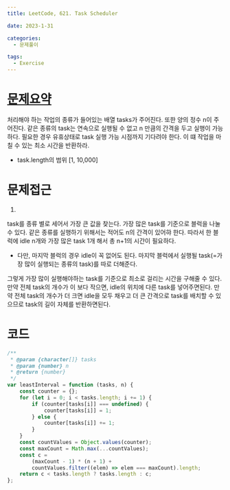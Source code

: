```yaml
---
title: LeetCode, 621. Task Scheduler

date: 2023-1-31

categories:
  - 문제풀이

tags:
  - Exercise
---
```


# [문제요약](https://leetcode.com/problems/task-scheduler/description/)

처리해야 하는 작업의 종류가 들어있는 배열 tasks가 주어진다. 또한 양의 정수 n이 주어진다. 같은 종류의 task는 연속으로 실행될 수 없고 n 만큼의 간격을 두고 실행이 가능하다. 필요한 경우 유휴상태로 task 실행 가능 시점까지 기다려야 한다. 이 떄 작업을 마칠 수 있는 최소 시간을 반환하라.

- task.length의 범위 \[1, 10,000\]

# 문제접근

1.
task를 종류 별로 세어서 가장 큰 값을 찾는다. 가장 많은 task를 기준으로 블럭을 나눌 수 있다. 같은 종류를 실행하기 위해서는 적어도 n의 간격이 있어햐 한다. 따라서 한 블럭에 idle n개와 가장 많은 task 1개 해서 총 n+1의 시간이 필요하다.

- 다만, 마지막 블럭의 경우 idle이 꼭 없어도 된다. 마지막 블럭에서 실행될 task(=가장 많이 실행되는 종류의 task)를 따로 더해준다.

그렇게 가장 많이 실행해야하는 task를 기준으로 최소로 걸리는 시간을 구해줄 수 있다. 만약 전체 task의 개수가 이 보다 작으면, idle의 위치에 다른 task를 넣어주면된다. 만약 전체 task의 개수가 더 크면 idle을 모두 채우고 더 큰 간격으로 task를 배치할 수 있으므로 task의 길이 자체를 반환하면된다.

# 코드

```javascript
/**
 * @param {character[]} tasks
 * @param {number} n
 * @return {number}
 */
var leastInterval = function (tasks, n) {
	const counter = {};
	for (let i = 0; i < tasks.length; i += 1) {
		if (counter[tasks[i]] === undefined) {
			counter[tasks[i]] = 1;
		} else {
			counter[tasks[i]] += 1;
		}
	}
	const countValues = Object.values(counter);
	const maxCount = Math.max(...countValues);
	const c =
		(maxCount - 1) * (n + 1) +
		countValues.filter((elem) => elem === maxCount).length;
	return c < tasks.length ? tasks.length : c;
};
```
